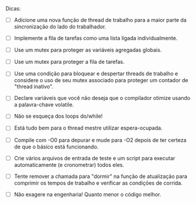 Dicas:

- [ ] Adicione uma nova função de thread de trabalho para a maior parte da sincronização do lado do trabalhador.

- [ ] Implemente a fila de tarefas como uma lista ligada individualmente.
- [ ] Use um mutex para proteger as variáveis agregadas globais.
- [ ] Use um mutex para proteger a fila de tarefas.
- [ ] Use uma condição para bloquear e despertar threads de trabalho e considere o uso de seu
      mutex associado para proteger um contador de "thread inativo".
- [ ] Declare variáveis que você não deseja que o compilador otimize usando a palavra-chave volatile.
- [ ] Não se esqueça dos loops do/while!
- [ ] Está tudo bem para o thread mestre utilizar espera-ocupada.
- [ ] Compile com -O0 para depurar e mude para -O2 depois de ter certeza de que o básico está
      funcionando.
- [ ] Crie vários arquivos de entrada de teste e um script para executar automaticamente (e
      cronometrar) todos eles.
- [ ] Tente remover a chamada para "dormir" na função de atualização para comprimir os tempos
      de trabalho e verificar as condições de corrida.
- [ ] Não exagere na engenharia! Quanto menor o código melhor.
